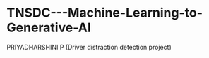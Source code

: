 # TNSDC---Machine-Learning-to-Generative-AI
PRIYADHARSHINI P (Driver distraction detection project)
